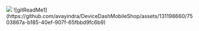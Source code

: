 <img src="https://images.pexels.com/photos/19017576/pexels-photo-19017576/free-photo-of-sunflowers-photograpy.jpeg?auto=compress&cs=tinysrgb&w=1260&h=750&dpr=1"/>
![gitReadMe1](https://github.com/avayindra/DeviceDashMobileShop/assets/131198660/7503867a-b185-40ef-907f-65fbbd9fc6b9)
